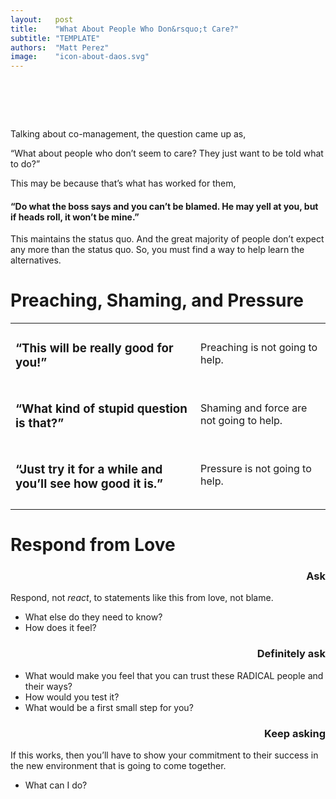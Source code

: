 ```yaml
---
layout:   post
title:    "What About People Who Don&rsquo;t Care?"
subtitle: "TEMPLATE"
authors:  "Matt Perez"
image:    "icon-about-daos.svg"
---
```


<div style="display:none;">
 <p>Maybe that is what has worked for them.</p>
</div>

<h1>&nbsp;</h1>
 <p>Talking about co-management, the question came up as,</p>
 <p class="_citation">“What about people who don’t seem to care? They just want to be told what to do?”</o>


<p>
This may be because that’s what has worked for them,
</p>
<h4>“Do what the boss says and you can’t be blamed. He may yell at you, but if heads roll, it won’t be mine.”</h4>


<p>
This maintains the status quo. And the great majority of people don’t expect any more than the status quo. So, you must find a way to help learn the alternatives.
</p>
<h1>Preaching, Shaming, and Pressure</h1>



<table>
  <tr>
   <td>
<h3>“This will be really good for you!”</h3>


   </td>
   <td>Preaching is not going to help.
   </td>
  </tr>
  <tr>
   <td>
<h3>“What kind of stupid question is that?”</h3>


   </td>
   <td>Shaming and force are not going to help.
   </td>
  </tr>
  <tr>
   <td>
<h3>“Just try it for a while and you’ll see how good it is.”</h3>


   </td>
   <td>Pressure is not going to help.
   </td>
  </tr>
  <tr>
   <td>
   </td>
   <td>
   </td>
  </tr>
</table>


<h1>Respond from Love</h1>


  <tr>
   <td>
<h3><p style="text-align: right">
Ask</p>
</h3>


   </td>
   <td>Respond, not <em>react</em>, to statements like this from love, not blame.
</p>
<ul>

<li>What else do they need to know?

<li>How does it feel?
</li>
</ul>
   </td>
  </tr>
  <tr>
   <td>
<h3><p style="text-align: right">
Definitely ask</p>
</h3>


   </td>
   <td>
<ul>

<li>What would make you feel that you can trust these RADICAL people and their ways?

<li>How would you test it?

<li>What would be a first small step for you?
</li>
</ul>
   </td>
  </tr>
  <tr>
   <td>
<h3><p style="text-align: right">
Keep asking</p>
</h3>


   </td>
   <td>If this works, then you’ll have to show your commitment to their success in the new environment that is going to come together.
</p>
<ul>

<li>What can I do?
</li>
</ul>
   </td>
  </tr>
  <tr>
   <td>
   </td>
   <td>
   </td>
  </tr>

